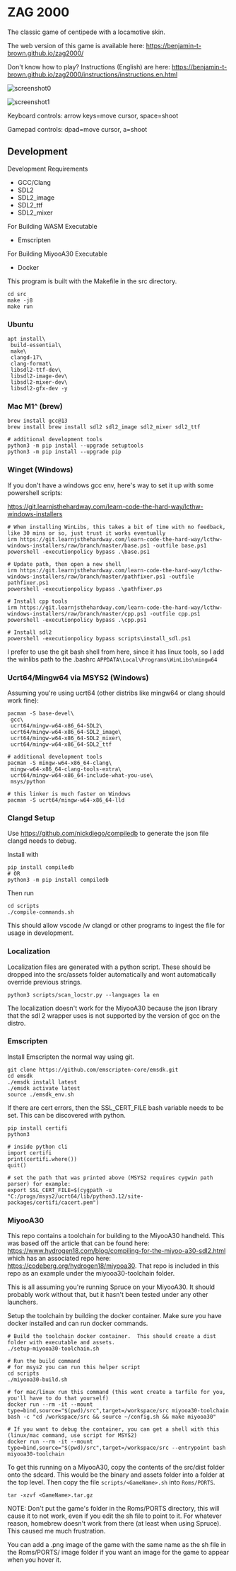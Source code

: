 # ZAG 2000

The classic game of centipede with a locamotive skin.

The web version of this game is available here: https://benjamin-t-brown.github.io/zag2000/

Don't know how to play? Instructions (English) are here: https://benjamin-t-brown.github.io/zag2000/instructions/instructions.en.html

![screenshot0](https://github.com/user-attachments/assets/fe893503-617b-4a27-a4f2-5582c5f554b6)

![screenshot1](https://github.com/user-attachments/assets/5f3c18f5-15ae-401c-81c8-14018513e741)

Keyboard controls: arrow keys=move cursor, space=shoot

Gamepad controls: dpad=move cursor, a=shoot

## Development

Development Requirements

- GCC/Clang
- SDL2
- SDL2_image
- SDL2_ttf
- SDL2_mixer

For Building WASM Executable

- Emscripten

For Building MiyooA30 Executable

- Docker

This program is built with the Makefile in the src directory.

```
cd src
make -j8
make run
```

### Ubuntu

```
apt install\
 build-essential\
 make\
 clangd-17\
 clang-format\
 libsdl2-ttf-dev\
 libsdl2-image-dev\
 libsdl2-mixer-dev\
 libsdl2-gfx-dev -y
```

### Mac M1^ (brew)

```
brew install gcc@13
brew install brew install sdl2 sdl2_image sdl2_mixer sdl2_ttf

# additional development tools
python3 -m pip install --upgrade setuptools
python3 -m pip install --upgrade pip
```

### Winget (Windows)

If you don't have a windows gcc env, here's way to set it up with some powershell scripts:

https://git.learnjsthehardway.com/learn-code-the-hard-way/lcthw-windows-installers

```
# When installing WinLibs, this takes a bit of time with no feedback, like 30 mins or so, just trust it works eventually
irm https://git.learnjsthehardway.com/learn-code-the-hard-way/lcthw-windows-installers/raw/branch/master/base.ps1 -outfile base.ps1
powershell -executionpolicy bypass .\base.ps1

# Update path, then open a new shell
irm https://git.learnjsthehardway.com/learn-code-the-hard-way/lcthw-windows-installers/raw/branch/master/pathfixer.ps1 -outfile pathfixer.ps1
powershell -executionpolicy bypass .\pathfixer.ps

# Install cpp tools
irm https://git.learnjsthehardway.com/learn-code-the-hard-way/lcthw-windows-installers/raw/branch/master/cpp.ps1 -outfile cpp.ps1
powershell -executionpolicy bypass .\cpp.ps1

# Install sdl2
powershell -executionpolicy bypass scripts\install_sdl.ps1
```

I prefer to use the git bash shell from here, since it has linux tools, so I add the winlibs path to the .bashrc
`APPDATA\Local\Programs\WinLibs\mingw64`

### Ucrt64/Mingw64 via MSYS2 (Windows)

Assuming you're using ucrt64 (other distribs like mingw64 or clang should work fine):

```
pacman -S base-devel\
 gcc\
 ucrt64/mingw-w64-x86_64-SDL2\
 ucrt64/mingw-w64-x86_64-SDL2_image\
 ucrt64/mingw-w64-x86_64-SDL2_mixer\
 ucrt64/mingw-w64-x86_64-SDL2_ttf

# additional development tools
pacman -S mingw-w64-x86_64-clang\
 mingw-w64-x86_64-clang-tools-extra\
 ucrt64/mingw-w64-x86_64-include-what-you-use\
 msys/python

# this linker is much faster on Windows
pacman -S ucrt64/mingw-w64-x86_64-lld
```

### Clangd Setup

Use https://github.com/nickdiego/compiledb to generate the json file clangd needs to debug.

Install with

```
pip install compiledb
# OR
python3 -m pip install compiledb
```

Then run

```
cd scripts
./compile-commands.sh
```

This should allow vscode /w clangd or other programs to ingest the file for usage in development.

### Localization

Localization files are generated with a python script. These should be dropped into the src/assets folder automatically and wont automatically override previous strings.

```
python3 scripts/scan_locstr.py --languages la en
```

The localization doesn't work for the MiyooA30 because the json library that the sdl 2 wrapper uses is not supported by the version of gcc on the distro.

### Emscripten

Install Emscripten the normal way using git.
```
git clone https://github.com/emscripten-core/emsdk.git
cd emsdk
./emsdk install latest
./emsdk activate latest
source ./emsdk_env.sh
```

If there are cert errors, then the SSL_CERT_FILE bash variable needs to be set.  This can be discovered with python.

```
pip install certifi
python3

# inside python cli
import certifi
print(certifi.where())
quit()

# set the path that was printed above (MSYS2 requires cygwin path parser) for example:
export SSL_CERT_FILE=$(cygpath -u "C:/progs/msys2/ucrt64/lib/python3.12/site-packages/certifi/cacert.pem")
```

### MiyooA30

This repo contains a toolchain for building to the MiyooA30 handheld. This was based off the article that can be found here: https://www.hydrogen18.com/blog/compiling-for-the-miyoo-a30-sdl2.html which has an associated repo here: https://codeberg.org/hydrogen18/miyooa30. That repo is included in this repo as an example under the miyooa30-toolchain folder.

This is all assuming you're running Spruce on your MiyooA30. It should probably work without that, but it hasn't been tested under any other launchers.

Setup the toolchain by building the docker container. Make sure you have docker installed and can run docker commands.

```
# Build the toolchain docker container.  This should create a dist folder with executable and assets.
./setup-miyooa30-toolchain.sh

# Run the build command
# for msys2 you can run this helper script
cd scripts
./miyooa30-build.sh

# for mac/linux run this command (this wont create a tarfile for you, you'll have to do that yourself)
docker run --rm -it --mount type=bind,source="$(pwd)/src",target=/workspace/src miyooa30-toolchain bash -c "cd /workspace/src && source ~/config.sh && make miyooa30"

# If you want to debug the container, you can get a shell with this (linux/mac command, use script for MSYS2)
docker run --rm -it --mount type=bind,source="$(pwd)/src",target=/workspace/src --entrypoint bash miyooa30-toolchain 
```

To get this running on a MiyooA30, copy the contents of the src/dist folder onto the sdcard. This would be the binary and assets folder into a folder at the top level. Then copy the file `scripts/<GameName>.sh` into `Roms/PORTS`.

```
tar -xzvf <GameName>.tar.gz
```

NOTE: Don't put the game's folder in the Roms/PORTS directory, this will cause it to not work, even if you edit the sh file to point to it. For whatever reason, homebrew doesn't work from there (at least when using Spruce). This caused me much frustration.

You can add a .png image of the game with the same name as the sh file in the Roms/PORTS/ image folder if you want an image for the game to appear when you hover it.
